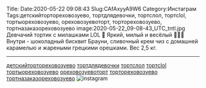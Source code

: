 Title:
Date:2020-05-22 09:08:43
Slug:CAfAxyyA9W6
Category:Инстаграм
Tags:детскийтортореховозуево, тортдлядевочки, тортслол, тортсlol, тортыореховозуево, ореховозуевоторт, тортореховозуево, тортназаказореховозуево
image:2020-05-22_09-08-43_UTC_tntl.jpg
Девчачий тортик с милашками LOL 💖
Яркий, милый и весёлый 🥳🥳🥳
Внутри - шоколадный бисквит Брауни, сливочный крем чиз с домашней карамелью и жареными грецкими орешками. 
Вес 2,5 кг.
__________________________________
[детскийтортореховозуево]({tag}детскийтортореховозуево) [тортдлядевочки]({tag}тортдлядевочки) [тортслол]({tag}тортслол) [тортсlol]({tag}тортсlol) [тортыореховозуево]({tag}тортыореховозуево) [ореховозуевоторт]({tag}ореховозуевоторт) [тортореховозуево]({tag}тортореховозуево) [тортназаказореховозуево]({tag}тортназаказореховозуево)
![instagram]({attach}images/2020-05-22_09-08-43_UTC.jpg)

